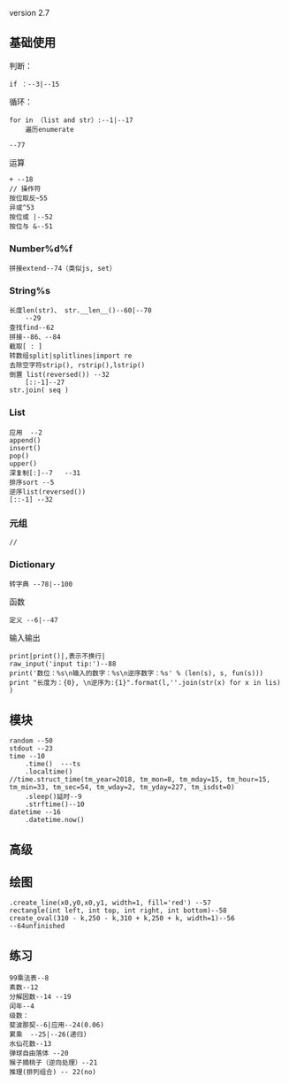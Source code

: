 version 2.7

## 基础使用

判断：

	if ：--3|--15

循环： 

	for in （list and str）:--1|--17
		遍历enumerate
		
	--77

运算

	+ --18
	// 操作符
	按位取反~55
	异或^53
	按位或 |--52
	按位与 &--51 

### Number%d%f

	拼接extend--74（类似js, set）

### String%s

	长度len(str)、 str.__len__()--60|--70
		--29
	查找find--62 
	拼接--86、--84
	截取[ : ]
	转数组split|splitlines|import re
	去除空字符strip(), rstrip(),lstrip()
	倒置 list(reversed()) --32
		[::-1]--27
	str.join( seq )

### List

	应用  --2
	append()
	insert()
	pop()
	upper()
	深复制[:]--7	--31
	排序sort --5	
	逆序list(reversed()) 	
	[::-1] --32

### 元组

	//

### Dictionary


	转字典 --78|--100

函数 

	定义 --6|--47

输入输出

	print|print()|,表示不换行|
	raw_input('input tip:')--88	
	print('数位：%s\n输入的数字：%s\n逆序数字：%s' % (len(s), s, fun(s)))
	print "长度为：{0}, \n逆序为:{1}".format(l,''.join(str(x) for x in lis) )

## 模块

	
	random --50
	stdout --23
	time --10
		.time()  ---ts
		.localtime()
	//time.struct_time(tm_year=2018, tm_mon=8, tm_mday=15, tm_hour=15, tm_min=33, tm_sec=54, tm_wday=2, tm_yday=227, tm_isdst=0)
		.sleep()延时--9
		.strftime()--10
	datetime --16
		.datetime.now()


## 高级


## 绘图

	.create_line(x0,y0,x0,y1, width=1, fill='red') --57
	rectangle(int left, int top, int right, int bottom)--58 
	create_oval(310 - k,250 - k,310 + k,250 + k, width=1)--56
	--64unfinished

## 练习

	99乘法表--8
	素数--12
	分解因数--14 --19
	闰年--4
	级数：
	斐波那契--6|应用--24(0.06)
	累乘	--25|--26(递归)
	水仙花数--13
	弹球自由落体 --20
	猴子摘桃子（逆向处理）--21
	推理(排列组合) -- 22(no)